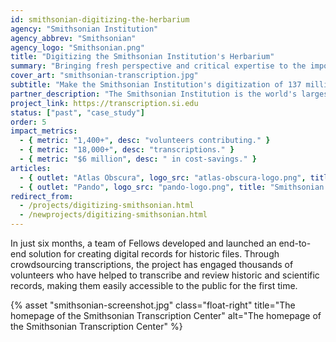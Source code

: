 ```yaml
---
id: smithsonian-digitizing-the-herbarium
agency: "Smithsonian Institution"
agency_abbrev: "Smithsonian"
agency_logo: "Smithsonian.png"
title: "Digitizing the Smithsonian Institution's Herbarium"
summary: "Bringing fresh perspective and critical expertise to the important work of sharing our treasures with millions of people online"
cover_art: "smithsonian-transcription.jpg"
subtitle: "Make the Smithsonian Institution's digitization of 137 million+ artifacts more findable, useful and informative to researchers and members of the public"
partner_description: "The Smithsonian Institution is the world's largest museum and research complex, with 19 museums, 9 research centers, and affiliates around the world."
project_link: https://transcription.si.edu
status: ["past", "case_study"]
order: 5
impact_metrics:
  - { metric: "1,400+", desc: "volunteers contributing." }
  - { metric: "18,000+", desc: "transcriptions." }
  - { metric: "$6 million", desc: " in cost-savings." }
articles:
  - { outlet: "Atlas Obscura", logo_src: "atlas-obscura-logo.png", title: "How the Smithsonian Institution Is Crowdsourcing History", quote: "It may sound odd, but plenty of people would rather parse the curly, old-fashioned handwriting of a bugle player in a Civil War military band than stream an old episode of Breaking Bad, as part of the Smithsonian Institution’s online Transcription Center. So far, 5,883 volunteers from around the world have transcribed more than 150,000 pages from over 1,000 projects.", url: "http://www.atlasobscura.com/articles/how-the-smithsonian-is-crowdsourcing-history" }
  - { outlet: "Pando", logo_src: "pando-logo.png", title: "Smithsonian turns to crowdsourcing for massive digitization project", quote: "There are 5 million plant specimens in the US Herbarium at the Natural History Museum’s Botany Department, one of the most extensive collections of plant life in the world. They all have labels. But only 1.3 million of those labels can be read by computers. That’s where you come in.", url: "https://pando.com/2013/11/08/smithsonian-turns-to-crowdsourcing-for-massive-digitization-project/" }
redirect_from:
  - /projects/digitizing-smithsonian.html
  - /newprojects/digitizing-smithsonian.html
---
```


In just six months, a team of Fellows developed and launched an end-to-end solution for creating digital records for historic files. Through crowdsourcing transcriptions, the project has engaged thousands of volunteers who have helped to transcribe and review historic and scientific records, making them easily accessible to the public for the first time.

{% asset "smithsonian-screenshot.jpg" class="float-right" title="The homepage of the Smithsonian Transcription Center" alt="The homepage of the Smithsonian Transcription Center" %}
